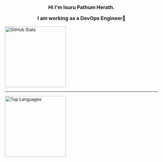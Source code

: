 <div align="center">
<h3> Hi I'm Isuru Pathum Herath.

I am working as a DevOps Engineer👋</h3>
</div>
<!-- 
<a href="https://github.com/anuraghazra/github-readme-stats">
<img align="center" src="https://github-readme-stats.vercel.app/api?username=isurupathumherath&show_icons=true&include_all_commits=true&theme=radical&hide=issues,stars" alt="Isuru's github stats" />
</a>
<a href="https://github.com/anuraghazra/github-readme-stats">
<img align="center" src="https://github-readme-stats.vercel.app/api/top-langs/?username=isurupathumherath&layout=compact&theme=radical" />
</a> -->

<div align='left'>
  <a href='#'>
    <img alt='GitHub Stats'
         src='https://github-readme-stats.vercel.app/api?username=isurupathumherath&show_icons=true&include_all_commits=true&count_private=true&theme=react&hide_border=true&bg_color=0D1117&title_color=F0DB4F&icon_color=F0DB4F'
         height='200'/>
  </a>
</div>

<hr/>
<div align='left'>
  <a href='#'>
    <img alt='Top Languages'
         src='https://github-readme-stats.vercel.app/api/top-langs/?username=isurupathumherath&langs_count=10&layout=compact&theme=react&hide_border=true&bg_color=0D1117&title_color=F0DB4F&icon_color=F0DB4F'
         height='200'/>
  </a>
</div>
